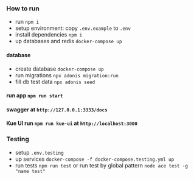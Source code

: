 ### How to run
- run `npm i`
- setup environment: copy `.env.example` to `.env`
- install dependencies `npm i`
- up databases and redis `docker-compose up`
#### database 
- create database `docker-compose up`
- run migrations `npx adonis migration:run`
- fill db test data `npx adonis seed`

#### run app `npm run start`

#### swagger at `http://127.0.0.1:3333/docs`
#### Kue UI run `npm run kue-ui` at `http://localhost:3000`

### Testing
- setup `.env.testing`
- up services `docker-compose -f docker-compose.testing.yml up`
- run tests `npm run test` or run test by global pattern `node ace test -g "name test"`
